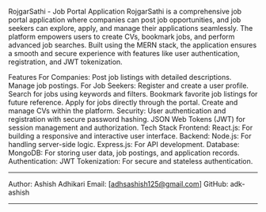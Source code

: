 RojgarSathi - Job Portal Application
RojgarSathi is a comprehensive job portal application where companies can post job opportunities, and job seekers can explore, apply, and manage their applications seamlessly. The platform empowers users to create CVs, bookmark jobs, and perform advanced job searches. Built using the MERN stack, the application ensures a smooth and secure experience with features like user authentication, registration, and JWT tokenization.

Features
For Companies:
Post job listings with detailed descriptions.
Manage job postings.
For Job Seekers:
Register and create a user profile.
Search for jobs using keywords and filters.
Bookmark favorite job listings for future reference.
Apply for jobs directly through the portal.
Create and manage CVs within the platform.
Security:
User authentication and registration with secure password hashing.
JSON Web Tokens (JWT) for session management and authorization.
Tech Stack
Frontend:
React.js: For building a responsive and interactive user interface.
Backend:
Node.js: For handling server-side logic.
Express.js: For API development.
Database:
MongoDB: For storing user data, job postings, and application records.
Authentication:
JWT Tokenization: For secure and stateless authentication.

*******************************
Author: Ashish Adhikari
Email: [adhsashish125@gmail.com]
GitHub: adk-ashish
*******************************
